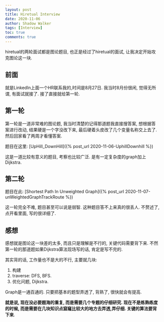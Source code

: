 ```yaml
---
layout: post
title: Hiretual Interview
date: 2020-11-06
author: Shadow Walker
tags: [Interview]
toc: true
comments: true
---
```


hiretual的两轮面试都是图论题目, 也正是经过了hiretual的面试, 让我决定开始攻克图论这一块. 

## 前面

就是LinkedIn上面一个HR联系我的,时间是8月27日.  我当时8月份很闲, 觉得无所谓, 有面试就接了. 接了直接就给第一轮. 

## 第一轮

第一轮是一道非常难的图论题, 我当时清楚的记得那道题我直接搜答案, 想根据答案进行改动, 结果硬是一个字没改下来, 最后硬着头皮改了几个变量名称交上去了.  然后回家看了两周才看懂答案. 

题目在这里: [UpHill_DownHill]({% post_url 2020-11-06-UphillDownhill %})

这是一道比较有意义的题目, 考察也比较广泛. 是有一定复杂度的graph加上Dijkstra. 

## 第二轮

题目在此: [Shortest Path In Unweighted Graph]({% post_url 2020-11-07-unWeightedGraphTrackRoute %})

这一轮完全不难, 题目甚至可以说是弱智. 这种题目答不上来真的很丢人.  不赘述了, 点开看里面, 写的很详细了. 

## 感想

感想就是图论这一块差的太多, 而且只是理解是不行的, 关键代码需要背下来. 不然第一轮的那道题如果Dijkstra算法现场写的话, 肯定是写不完的. 

其实背的话, 工作量也不是大的不行, 主要就几块: 

1. 构建
2. traverse: DFS, BFS. 
3. 优化问题, Dijkstra. 

Graph是一通百通的. 只要把基本的题型弄透了, 背熟了, 很快就会有提高. 

**就是说, 现在没必要题海的重复, 而是需要几个专题的仔细研究. 现在不是练熟练度的时候, 而是需要在几块知识点窟窿比较大的地方去弄透,弄仔细. 关键的算法要背下来**. 



